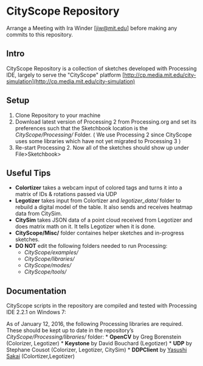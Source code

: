 # CityScope Repository
Arrange a Meeting with Ira Winder [jiw@mit.edu] before making any commits to this repository.

## Intro
CityScope Repository is a collection of sketches developed with Processing IDE, largely to serve the "CityScope" platform
[http://cp.media.mit.edu/city-simulation](http://cp.media.mit.edu/city-simulation)

## Setup
1. Clone Repository to your machine
2. Download latest version of Processing 2 from Processing.org and set its preferences such that the Sketchbook location is the *CityScope/Processing/* Folder. ( We use Processing 2 since CityScope uses some libraries which have not yet migrated to Processing 3 )
3. Re-start Processing 2.  Now all of the sketches should show up under File>Sketchbook>

## Useful Tips
* **Colortizer** takes a webcam input of colored tags and turns it into a matrix of IDs & rotations passed via UDP
* **Legotizer** takes input from Colortizer and *legotizer_data/* folder to rebuild a digital model of the table.  It also sends and receives heatmap data from CitySim.
* **CitySim** takes JSON data of a point cloud received from Legotizer and does matrix math on it.  It tells Legotizer when it is done.
* **CityScope/Misc/** folder containes helper sketches and in-progress sketches.
* **DO NOT** edit the following folders needed to run Processing:
	* *CityScope/examples/*
	* *CityScope/libraries/*
	* *CityScope/modes/*
	* *CityScope/tools/*

## Documentation
CityScope scripts in the repository are compiled and tested with Processing IDE 2.2.1 on Windows 7:

As of January 12, 2016, the following Processing libraries are required.  These should be kept up to date in the repository’s *CityScope/Processing/libraries/* folder:
	* **OpenCV** by Greg Borenstein (Colorizer, Legotizer)
	* **Keystone** by David Bouchard (Legotizer)
	* **UDP** by Stephane Cousot (Colorizer, Legotizer, CitySim)
        * **DDPClient** by [Yasushi Sakai](https://github.com/yasushisakai/processing-ddp-client) (Colortizer,Legotizer)
